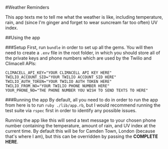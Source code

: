 #Weather Reminders

This app texts me to tell me what the weather is like, including temperature, rain, and (since I'm ginger and forget to wear suncream far too often) UV index.

##Using the app

###Setup
First, run `bundle` in order to set up all the gems. You will then need to create a `.env` file in the root folder, in which you should store all of the private keys and phone numbers which are used by the Twilio and Climacell APIs:

```
CLIMACELL_API_KEY="YOUR CLIMACELL API KEY HERE"
TWILIO_ACCOUNT_SID="YOUR TWILIO ACCOUNT SID HERE"
TWILIO_AUTH_TOKEN="YOUR TWILIO AUTH TOKEN HERE"
TWILIO_FROM_NO="YOUR TWILIO PHONE NUMBER HERE"
YOUR_PHONE_NO="THE PHONE NUMBER YOU WISH TO SEND TEXTS TO HERE"
```
###Running the app
By default, all you need to do in order to run the app from here is to run `ruby ./lib/app.rb`, but I would recommend running the test suite via `rspec` first in order to identify any possible issues.

Running the app like this will send a text message to your chosen phone number containing the temperature, amount of rain, and UV index at the current time. By default this will be for Camden Town, London (because that's where I am), but this can be overridden by passing the ******COMPLETE HERE******.

